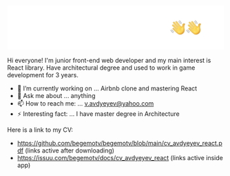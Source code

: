 <img src="https://github.com/begemotv/begemotv/blob/main/hello2-01.jpg" alt="Hi image" />

<!--
**begemotv/begemotv** is a ✨ _special_ ✨ repository because its `README.md` (this file) appears on your GitHub profile.
-->

Hi everyone! I'm junior front-end web developer and my main interest is React library. Have architectural degree and used to work in game development for 3 years.

- 🔭 I’m currently working on ... Airbnb clone and mastering React
- 💬 Ask me about ... anything
- 📫 How to reach me: ... v.avdyeyev@yahoo.com
- ⚡ Interesting fact: ... I have master degree in Architecture

Here is a link to my CV: 
- https://github.com/begemotv/begemotv/blob/main/cv_avdyeyev_react.pdf (links active after downloading)
- https://issuu.com/begemotv/docs/cv_avdyeyev_react (links active inside app)
